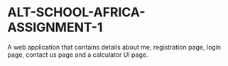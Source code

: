 # ALT-SCHOOL-AFRICA-ASSIGNMENT-1
A web application that contains details about me, registration page, login page, contact us page and a calculator UI page.
